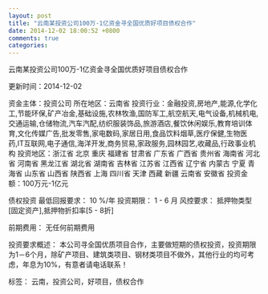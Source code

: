 ```yaml
---
layout: post
title: "云南某投资公司100万-1亿资金寻全国优质好项目债权合作"
date: 2014-12-02 18:00:52 +0800
comments: true
categories: 
---
```

云南某投资公司100万-1亿资金寻全国优质好项目债权合作



更新时间：2014-12-02

资金主体：投资公司
所在地区：云南省
投资行业：金融投资,房地产,能源,化学化工,节能环保,矿产冶金,基础设施,农林牧渔,国防军工,航空航天,电气设备,机械机电,交通运输,仓储物流,汽车汽配,纺织服装饰品,旅游酒店,餐饮休闲娱乐,教育培训体育,文化传媒广告,批发零售,家电数码,家居日用,食品饮料烟草,医疗保健,生物医药,IT互联网,电子通信,海洋开发,商务贸易,家政服务,园林园艺,收藏品,行政事业机构
投资地区：浙江省 北京 重庆 福建省 甘肃省 广东省 广西省 贵州省 海南省 河北省 河南省 黑龙江省 湖北省 湖南省 吉林省 江苏省 江西省 辽宁省 内蒙古 宁夏 青海省 山东省 山西省 陕西省 上海 四川省 天津 西藏 新疆 云南省 安徽省
投资金额：100万元-1亿元

债权投资
最低回报要求：
                            10 %/年
                                                                                投资期限：
                            1 - 6 月
                                                                                                                                        风控要求：
                            抵押物类型[固定资产],抵押物折扣率[5 - 8折]

前期费用：
无任何前期费用

投资要求概述：
本公司寻全国优质项目合作，主要做短期的债权投资，投资期限为1－6个月，除矿产项目、建筑类项目、钢材类项目不做外，其他行业的均可考虑，年息为10%，有意者请电话联系！

标签：
云南，投资公司，好项目，债权合作

